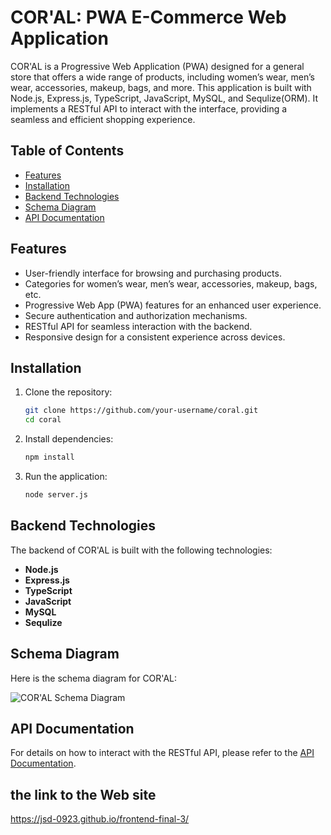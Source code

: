 # COR'AL: PWA E-Commerce Web Application


COR'AL is a Progressive Web Application (PWA) designed for a general store that offers a wide range of products, including women’s wear, men’s wear, accessories, makeup, bags, and more. This application is built with Node.js, Express.js, TypeScript, JavaScript, MySQL, and Sequlize(ORM). It implements a RESTful API to interact with the interface, providing a seamless and efficient shopping experience.

## Table of Contents

- [Features](#features)
- [Installation](#installation)
- [Backend Technologies](#backend-technologies)
- [Schema Diagram](#schema-diagram)
- [API Documentation](#api-documentation)


## Features

- User-friendly interface for browsing and purchasing products.
- Categories for women’s wear, men’s wear, accessories, makeup, bags, etc.
- Progressive Web App (PWA) features for an enhanced user experience.
- Secure authentication and authorization mechanisms.
- RESTful API for seamless interaction with the backend.
- Responsive design for a consistent experience across devices.

## Installation

1. Clone the repository:

   ```bash
   git clone https://github.com/your-username/coral.git
   cd coral

2. Install dependencies:

   ```bash
   npm install

3. Run the application:

   ```bash
   node server.js

## Backend Technologies

The backend of COR'AL is built with the following technologies:

- **Node.js**
- **Express.js**
- **TypeScript**
- **JavaScript**
- **MySQL**
- **Sequlize**

## Schema Diagram

Here is the schema diagram for COR'AL:

![COR'AL Schema Diagram](https://drive.google.com/uc?id=12BJI2rTUN5dhShVx9TdYzedpI9GOsgh1)

## API Documentation

For details on how to interact with the RESTful API, please refer to the [API Documentation](https://docs.google.com/spreadsheets/d/15RHpJ57RSXnE50WSGPuvu0WFkrLaAGpZSc-m_4ps20g/edit?usp=sharing).

## the link to the Web site

https://jsd-0923.github.io/frontend-final-3/
